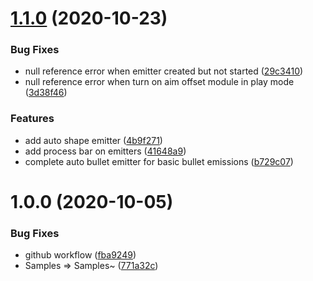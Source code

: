 # [1.1.0](https://github.com/SUSTech-CANStudio/bullet-storm-unity/compare/v1.0.0...v1.1.0) (2020-10-23)


### Bug Fixes

* null reference error when emitter created but not started ([29c3410](https://github.com/SUSTech-CANStudio/bullet-storm-unity/commit/29c34106bb68fe6f9be6ff8d2ed276f99d1f6ce8))
* null reference error when turn on aim offset module in play mode ([3d38f46](https://github.com/SUSTech-CANStudio/bullet-storm-unity/commit/3d38f460c07c8b824502b06411946a5f8a7f0339))


### Features

* add auto shape emitter ([4b9f271](https://github.com/SUSTech-CANStudio/bullet-storm-unity/commit/4b9f27197ad0ac458cdbce56e8b6ff6b65056f4a))
* add process bar on emitters ([41648a9](https://github.com/SUSTech-CANStudio/bullet-storm-unity/commit/41648a939556e31befed6cdb120b1b8e406a42bf))
* complete auto bullet emitter for basic bullet emissions ([b729c07](https://github.com/SUSTech-CANStudio/bullet-storm-unity/commit/b729c0720bb438890e493b642242da654c036a88))

# 1.0.0 (2020-10-05)


### Bug Fixes

* github workflow ([fba9249](https://github.com/SUSTech-CANStudio/bullet-storm-unity/commit/fba92498c7a1bb57b1b8089b60cfe5b3a0336d95))
* Samples => Samples~ ([771a32c](https://github.com/SUSTech-CANStudio/bullet-storm-unity/commit/771a32c6cf9c896d5509c57af51a001d6a4542fe))
